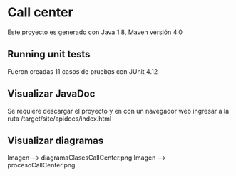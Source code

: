 # Call center

Este proyecto es generado con Java 1.8, Maven versión 4.0

## Running unit tests

Fueron creadas 11 casos de pruebas con JUnit 4.12

## Visualizar JavaDoc

Se requiere descargar el proyecto y en con un navegador web ingresar a la ruta 
<ruta del proyecto>/target/site/apidocs/index.html

## Visualizar diagramas

Imagen --> diagramaClasesCallCenter.png
Imagen --> procesoCallCenter.png
